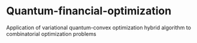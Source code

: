 # Quantum-financial-optimization
Application of variational quantum-convex optimization hybrid algorithm to combinatorial optimization problems
